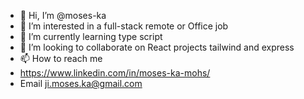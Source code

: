 - 👋 Hi, I’m @moses-ka
- 👀 I’m interested in a full-stack remote or Office job 
- 🌱 I’m currently learning  type script 
- 💞️ I’m looking to collaborate on  React projects tailwind and express 
- 📫 How to reach me
- https://www.linkedin.com/in/moses-ka-mohs/
- Email ji.moses.ka@gmail.com

<!---
moses-ka/moses-ka is a ✨ special ✨ repository because its `README.md` (this file) appears on your GitHub profile.
You can click the Preview link to take a look at your changes.
--->

